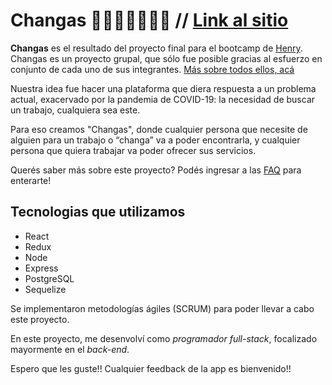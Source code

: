# Changas 🦺👷🏻‍♀️👷🏻‍♂️ // [Link al sitio](https://changas.vercel.app/)

**Changas** es el resultado del proyecto final para el bootcamp de [Henry](https://www.soyhenry.com/).
Changas es un proyecto grupal, que sólo fue posible gracias al esfuerzo en conjunto de cada uno de sus integrantes.
[Más sobre todos ellos, acá](https://changas.vercel.app/about)

Nuestra idea fue hacer una plataforma que diera respuesta a un problema actual, exacervado por la pandemia de COVID-19: la necesidad de buscar un trabajo, cualquiera sea este.

Para eso creamos "Changas", donde cualquier persona que necesite de alguien para un trabajo o “changa” va a poder encontrarla, y cualquier persona que quiera trabajar va poder ofrecer sus servicios.

Querés saber más sobre este proyecto? Podés ingresar a las [FAQ](https://changas.vercel.app/faq) para enterarte!

## Tecnologias que utilizamos

- React
- Redux
- Node
- Express
- PostgreSQL
- Sequelize

Se implementaron metodologías ágiles (SCRUM) para poder llevar a cabo este proyecto.

En este proyecto, me desenvolví como *programador full-stack*, focalizado mayormente en el *back-end*.

Espero que les guste!! Cualquier feedback de la app es bienvenido!!

